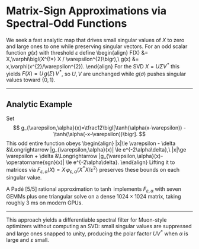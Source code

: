 # Matrix-Sign Approximations via Spectral-Odd Functions

We seek a fast analytic map that drives small singular values of $X$ to zero and large ones to one while preserving singular vectors.
For an odd scalar function $g(x)$ with threshold $\varepsilon$ define
\begin{align}
F(X) &= X\,\varphi\bigl(X^{\!*} X / \varepsilon^{2}\bigr),\\
 g(x) &= x\,\varphi(x^{2}/\varepsilon^{2}).
\end{align}
For the SVD $X=U\Sigma V^{\!*}$ this yields $F(X)=U\,g(\Sigma)\,V^{\!*}$, so $U,V$ are unchanged while $g(\sigma)$ pushes singular values toward $\{0,1\}$.

---

## Analytic Example

Set
$$
 g_{\varepsilon,\alpha}(x)=\tfrac12\bigl[\tanh(\alpha(x-\varepsilon)) - \tanh(\alpha(-x-\varepsilon))\bigr].
$$
This odd entire function obeys
\begin{align}
|x|\le \varepsilon - \delta &\Longrightarrow |g_{\varepsilon,\alpha}(x)| \le e^{-2\alpha\delta},\\
|x|\ge \varepsilon + \delta &\Longrightarrow |g_{\varepsilon,\alpha}(x)-\operatorname{sgn}(x)| \le e^{-2\alpha\delta}.
\end{align}
Lifting it to matrices via $F_{\varepsilon,\alpha}(X)=X\,\varphi_{\varepsilon,\alpha}(X^{\!*}X/\varepsilon^{2})$ preserves these bounds on each singular value.

A Padé [5/5] rational approximation to $\tanh$ implements $F_{\varepsilon,\alpha}$ with seven GEMMs plus one triangular solve on a dense $1024\times1024$ matrix, taking roughly $3$ ms on modern GPUs.

---

This approach yields a differentiable spectral filter for Muon-style optimizers without computing an SVD: small singular values are suppressed and large ones snapped to unity, producing the polar factor $U V^{\!*}$ when $\alpha$ is large and $\varepsilon$ small.

